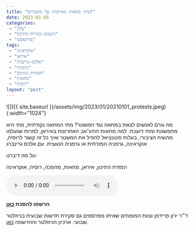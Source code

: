 ```yaml
---
title: "מתי מחאות מאיימות על משטרים?"
date: 2023-01-05
categories: 
 - "בלוג"
 - "השבוע-במזרח-התיכון"
 - "פודקאסט"
tags: 
 - "אוקראינה"
 - "איראן"
 - "אלכס-גרינברג"
 - "גרמניה"
 - "המזרח-התיכון"
 - "מחאות"
 - "רוסיה"
layout: "post"
---
```


![]({{ site.baseurl }}/assets/img/2023/01/20210101_protests.jpeg){:width="1024"}

מה גורם לאנשים לצאת במחאה נגד המשטר? מתי המחאה נקודתית, מתי היא מתפשטת ומתי דועכת. למה מחאות החיג׳אב האחרונות באיראן, למרות שנעלמו מהשיח הציבורי, בעלות פוטנציאל להפיל את המשטר ואיך כל זה קשור לרוסיה, אוקראינה, גרמניה המזרחית או גרמניה הנאצית. עם אלכס גרינברג

על מה דיברנו:

המזרח התיכון, איראן, מחאות, מהפכה, רוסיה, אוקראינה 

<audio controls src="https://d3ctxlq1ktw2nl.cloudfront.net/staging/2023-0-5/306067590-44100-2-80e952681b04e.m4a" class=" wp-block-audio"></audio>

**הרשמו להסכת [כאן](https://anchor.fm/hashavua)**

 ד״ר ירון פרידמן וצוות המומחים שאיתו מפרסמים גם סקירת חדשות שבועית בניוזלטר שבועי. ארכיון הניוזלטר וההרשמה [כאן](https://us7.campaign-archive.com/home/?u=11fe1442157d219f56c36d2a9&id=e0b5399e69).
